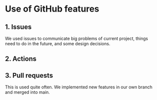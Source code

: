 # Use of GitHub features

## 1. Issues
We used issues to communicate big problems of current project, things need to do in the future, and some design decisions.

## 2. Actions


## 3. Pull requests
This is used quite often. We implemented new features in our own branch and merged into main.